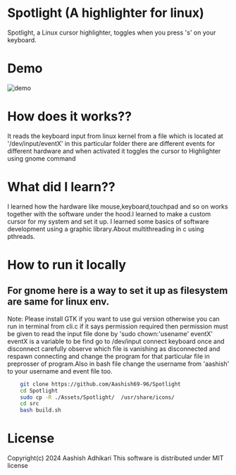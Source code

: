 # Spotlight (A highlighter for linux)
Spotlight, a Linux cursor highlighter, toggles when you press 's' on your keyboard.
# Demo
![demo](./Assets/images/demo.gif)

# How does it works??
It reads the keyboard input from linux kernel from a file  which is located at '/dev/input/eventX' in this particular folder there are different events for different hardware and when activated it toggles the cursor to Highlighter using gnome command

# What did I learn??
I learned how the hardware like mouse,keyboard,touchpad and so on works together with the software under the hood.I learned to make a custom cursor for my system and set it up. I learned some basics of software development using a graphic library.About multithreading in c using pthreads.

# How to run it locally
For gnome  here is a way to set it up as filesystem are same for linux env.
---
Note: Please install GTK if you want to use gui version otherwise you can run in terminal  from cli.c if it says permission required then permission must be given to read the input file done by 'sudo chown:'usename' eventX' eventX is a variable to be find go to /dev/input connect keyboard once and disconnect carefully observe which file is vanishing as disconnected and respawn connecting and change the program for that particular file in preprosser of program.Also in bash file change the username from 'aashish' to your username and event file too.

```bash
    git clone https://github.com/Aashish69-96/Spotlight
    cd Spotlight
    sudo cp -R ./Assets/Spotlight/  /usr/share/icons/
    cd src
    bash build.sh
```
# License
Copyright(c) 2024 Aashish Adhikari
This software is distributed under MIT license

